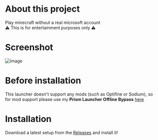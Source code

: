 # About this project
Play minecraft without a real microsoft account<br>
⚠️ This is for entertainment purposes only ⚠️

# Screenshot
![image](https://github.com/antunnitraj/OfflineMinecraftLauncher/assets/69330974/43578430-d1e2-4fb9-878d-20dc22d2b317)

# Before installation
This launcher doesn't support any mods (such as Optifine or Sodium), so for mod support please use my **Prism Launcher Offline Bypass** [here](https://github.com/antunnitraj/Prism-Launcher-PolyMC-Offline-Bypass)

# Installation
Download a latest setup from the [Releases](https://github.com/antunnitraj/OfflineMinecraftLauncher/releases) and install it!
